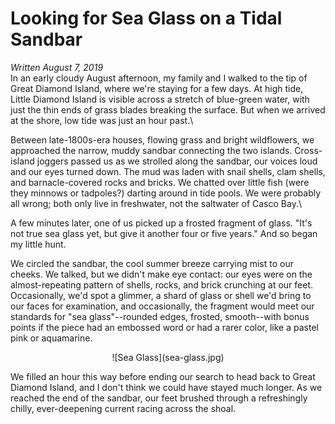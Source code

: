 # Looking for Sea Glass on a Tidal Sandbar
*Written August 7, 2019*\
In an early cloudy August afternoon, my family and I walked to the tip of Great Diamond Island, where we're staying for a few days. At high tide, Little Diamond Island is visible across a stretch of blue-green water, with just the thin ends of grass blades breaking the surface. But when we arrived at the shore, low tide was just an hour past.\

Between late-1800s-era houses, flowing grass and bright wildflowers, we approached the narrow, muddy sandbar connecting the two islands. Cross-island joggers passed us as we strolled along the sandbar, our voices loud and our eyes turned down. The mud was laden with snail shells, clam shells, and barnacle-covered rocks and bricks. We chatted over little fish (were they minnows or tadpoles?) darting around in tide pools. We were probably all wrong; both only live in freshwater, not the saltwater of Casco Bay.\

A few minutes later, one of us picked up a frosted fragment of glass. "It's not true sea glass yet, but give it another four or five years." And so began my little hunt.

We circled the sandbar, the cool summer breeze carrying mist to our cheeks. We talked, but we didn't make eye contact: our eyes were on the almost-repeating pattern of shells, rocks, and brick crunching at our feet. Occasionally, we'd spot a glimmer, a shard of glass or shell we'd bring to our faces for examination, and occasionally, the fragment would meet our standards for "sea glass"--rounded edges, frosted, smooth--with bonus points if the piece had an embossed word or had a rarer color, like a pastel pink or aquamarine.

<center>![Sea Glass](sea-glass.jpg)</center>

We filled an hour this way before ending our search to head back to Great Diamond Island, and I don't think we could have stayed much longer. As we reached the end of the sandbar, our feet brushed through a refreshingly chilly, ever-deepening current racing across the shoal.
